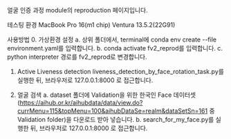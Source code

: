 얼굴 인증 과정 module의 reproduction 페이지입니다.

테스팅 환경
    MacBook Pro 16(m1 chip) Ventura 13.5.2(22G91)
    
사용방법
0. 가상환경 설정
    a. 상위 폴더에서, terminal에 conda env create --file environment.yaml를 입력합니다.
    b. conda activate fv2_reprod를 입력합니다.
    c. python interpreter 경로를 fv2_reprod로 변경합니다.

1. Active Liveness detection
    liveness_detection_by_face_rotation_task.py를 실행한 뒤, 브라우저로 127.0.0.1:8000 로 접근합니다.

2. 얼굴 검색
    a. dataset 폴더에 Validation을 위한 한국인 Face 데이터셋(https://aihub.or.kr/aihubdata/data/view.do?currMenu=115&topMenu=100&aihubDataSe=realm&dataSetSn=161 중 Validation folder)을 다운로드 받아 넣습니다.
    b. search_for_my_face.py를 실행한 뒤, 브라우저로 127.0.0.1:8000 로 접근합니다.

